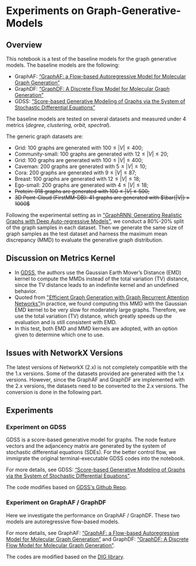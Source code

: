 # Experiments on Graph-Generative-Models
## Overview

This notebook is a test of the baseline models for the graph generative models. The baseline models are the following:

- GraphAF: [“GraphAF: a Flow-based Autoregressive Model for Molecular Graph Generation”](https://arxiv.org/abs/2001.09382)
- GraphDF: [“GraphDF: A Discrete Flow Model for Molecular Graph Generation”](https://arxiv.org/abs/2102.01189)
- GDSS: [“Score-based Generative Modeling of Graphs via the System of Stochastic Differential Equations”](https://arxiv.org/abs/2202.02514)

The baseline models are tested on several datasets and measured under 4 metrics (*degree, clustering, orbit, spectral*).

The generic graph datasets are:
- Grid: 100 graphs are generated with $100\leq |V| \leq 400$;
- Community-small: 100 graphs are generated with $12\leq |V| \leq 20$;
- Grid: 100 graphs are generated with $100\leq |V| \leq 400$;
- Caveman: 200 graphs are generated with $5\leq |V| \leq 10$;
- Cora: 200 graphs are generated with $9\leq |V| \leq 87$;
- Breast: 100 graphs are generated with $12\leq |V| \leq 18$;
- Ego-small: 200 graphs are generated with $4\leq |V| \leq 18$;
- ~~Protein: 918 graphs are generated with $100\leq |V| \leq 500$;~~
- ~~3D Point-Cloud (FirstMM-DB): 41 graphs are generated with $\bar{|V|} > 1000$~~

Following the experimental setting as in ["GraphRNN: Generating Realistic Graphs with Deep Auto-regressive Models"](https://arxiv.org/abs/1802.08773), we conduct a 80\%-20\% split of the graph samples in each dataset. Then we generate the same size of graph samples as the test dataset and harness the maximum mean discrepancy (MMD) to evaluate the generative graph distribution.

## Discussion on Metrics Kernel

- In [GDSS](https://arxiv.org/abs/2202.02514), the authors use the Gaussian Earth Mover’s Distance (EMD) kernel to compute the MMDs instead of the total variation (TV) distance, since the TV distance leads to an indefinite kernel and an undefined behavior.
- Quoted from ["Efficient Graph Generation with Graph Recurrent Attention Networks"](https://arxiv.org/pdf/1910.00760.pdf)In practice, we found computing this MMD with the Gaussian EMD kernel to be very slow for moderately large graphs. Therefore, we use the total variation (TV) distance, which greatly speeds up the evaluation and is still consistent with EMD. 
- In this test, both EMD and MMD kernels are adopted, with an option given to determine which one to use.

## Issues with NetworkX Versions

The latest versions of NetworkX (2.x) is not completely compatible with the the 1.x versions. Some of the datasets provided are generated with the 1.x versions. However, since the GraphAF and GraphDF are implemented with the 2.x versions, the datasets need to be converted to the 2.x versions. The conversion is done in the following part.

## Experiments
### Experiment on GDSS
GDSS is a score-based generative model for graphs. The node feature vectors and the adjancency matrix are generated by the system of stochastic differential equations (SDEs). For the better control flow, we immigrate the original terminal-executable GDSS codes into the notebook.

For more details, see GDSS: [“Score-based Generative Modeling of Graphs via the System of Stochastic Differential Equations”](https://arxiv.org/abs/2202.02514). 

The code modifies based on [GDSS's Github Repo](https://github.com/harryjo97/GDSS).

### Experiment on GraphAF / GraphDF
Here we investigate the performance on GraphAF / GraphDF. These two models are autoregressive flow-based models.

For more details, see GraphAF: [“GraphAF: a Flow-based Autoregressive Model for Molecular Graph Generation”](https://arxiv.org/abs/2001.09382) and GraphDF: [“GraphDF: A Discrete Flow Model for Molecular Graph Generation”](https://arxiv.org/abs/2102.01189).

The codes are modified based on the [DIG library](https://github.com/divelab/DIG).